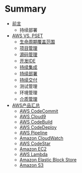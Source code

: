 # Summary

* [前言](README.md)
  * 持续部署
* [AWS VS. PSET](aws-vs-pset.md)
  * [生命周期覆盖范围](aws-vs-pset/sheng-ming-zhou-qi-fu-gai-fan-wei.md)
  * [项目管理](aws-vs-pset/xiang-mu-guan-li.md)
  * [源码管理](aws-vs-pset/yuan-ma-guan-li.md)
  * [开发IDE](aws-vs-pset/kaifa-ide.md)
  * [持续集成](aws-vs-pset/chi-xu-ji-cheng.md)
  * [持续部署](aws-vs-pset/chi-xu-bu-shu.md)
  * [持续交付](aws-vs-pset/chi-xu-jiao-fu.md)
  * 测试管理
  * 环境管理
  * [介质管理](aws-vs-pset/jie-zhi-guan-li.md)
* [AWS产品汇总](awschan-pin-hui-zong.md)
  * [AWS CodeCommit](aws-codecommit.md)
  * [AWS Cloud9](aws-cloud9.md)
  * [AWS CodeBuild](aws-codebuild.md)
  * [AWS CodeDeploy](aws-codedeploy.md)
  * [AWS Pipeline](aws-pipeline.md)
  * [Amazon CloudWatch](amazon-cloudwatch.md)
  * [AWS CodeStar](aws-codestar.md)
  * [Amazon EC2](amazon-ec2.md)
  * [AWS Lambda](aws-lambda.md)
  * [Amazon Elastic Block Store](amazon-elastic-block-store.md)
  * [Amazon S3](amazon-s3.md)

